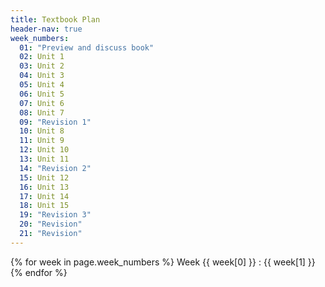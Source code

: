 ```yaml
---
title: Textbook Plan
header-nav: true
week_numbers:
  01: "Preview and discuss book"
  02: Unit 1
  03: Unit 2
  04: Unit 3
  05: Unit 4
  06: Unit 5
  07: Unit 6
  08: Unit 7
  09: "Revision 1"
  10: Unit 8
  11: Unit 9
  12: Unit 10
  13: Unit 11
  14: "Revision 2"
  15: Unit 12
  16: Unit 13
  17: Unit 14
  18: Unit 15
  19: "Revision 3"
  20: "Revision"
  21: "Revision"
---
```


{% for week in page.week_numbers %}
Week {{ week[0] }} : {{ week[1] }}
{% endfor %}

